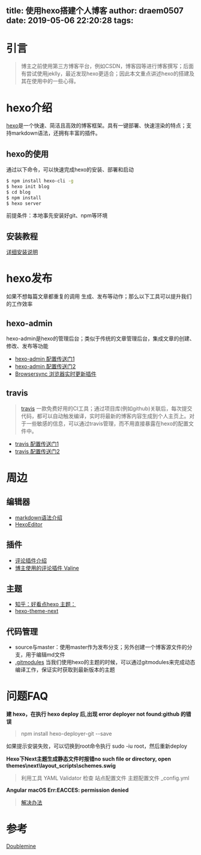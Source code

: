 title: 使用hexo搭建个人博客
author: draem0507
date: 2019-05-06 22:20:28
tags:
---

# 引言
> 博主之前使用第三方博客平台，例如CSDN，博客园等进行博客撰写；后面有尝试使用jeklly，最近发现hexo更适合；因此本文重点讲述hexo的搭建及其在使用中的一些心得。
# hexo介绍
[hexo](https://hexo.io/zh-cn/)是一个快速、简洁且高效的博客框架。具有一键部署、快速渲染的特点；支持markdown语法，还拥有丰富的插件。
## hexo的使用
通过以下命令，可以快速完成hexo的安装、部署和启动
``` bash
$ npm install hexo-cli -g
$ hexo init blog
$ cd blog
$ npm install
$ hexo server
```
前提条件：本地事先安装好git、npm等环境

<!--more-->

## 安装教程
[详细安装说明](https://easyhexo.com/1-Hexo-install-and-config/)



# hexo发布
如果不想每篇文章都重复的调用 生成、发布等动作；那么以下工具可以提升我们的工作效率

## hexo-admin

hexo-admin是hexo的管理后台；类似于传统的文章管理后台，集成文章的创建、修改、发布等功能

* [hexo-admin 配置传送门1](https://www.jianshu.com/p/68e727dda16d)
* [hexo-admin 配置传送门2](https://blog.csdn.net/smileyan9/article/details/86666824)
* [Browsersync 浏览器实时更新插件](https://github.com/hexojs/hexo-browsersync)

## travis
> [travis](https://www.travis-ci.org/) 一款免费好用的CI工具；通过项目库(例如github)关联后，每次提交代码，都可以自动触发编译，实时将最新的博客内容生成到个人主页上。对于一些敏感的信息，可以通过travis管理，而不用直接暴露在hexo的配置文件中。


* [travis 配置传送门1](https://blog.csdn.net/daye5465/article/details/77118886)
* [travis 配置传送门2](https://www.jianshu.com/p/5691815b81b6)

# 周边
## 编辑器
* [markdown语法介绍](https://blog.csdn.net/zhuzhuyule/article/details/58347687)
* [HexoEditor](https://github.com/zhuzhuyule/HexoEditor)


## 插件

* [评论插件介绍](https://www.jianshu.com/p/7e4453421b8f)
* [博主使用的评论插件  Valine](https://ioliu.cn/2017/add-valine-comments-to-your-blog/)

## 主题
* [知乎：好看点hexo 主题：](https://www.zhihu.com/question/24422335)
* [hexo-theme-next](https://github.com/theme-next/hexo-theme-next)



## 代码管理
* source与master：使用master作为发布分支；另外创建一个博客源文件的分支，用于编辑md文件
* [.gitmodules](https://blog.csdn.net/hzhj2007/article/details/79917059) 当我们使用hexo的主题的时候，可以通过gitmodules来完成动态编译工作，保证实时获取到最新版本的主题

# 问题FAQ

**建 hexo，在执行 hexo deploy 后,出现 error deployer not found:github 的错误**
> npm install hexo-deployer-git --save  

 如果提示安装失败，可以切换到root命令执行 sudo -iu root，然后重新deploy

**Hexo下Next主题生成静态文件时报错no such file or directory, open themes\next\layout\_scripts\schemes\.swig**
> 利用工具 YAML Validator 检查 站点配置文件 主题配置文件 _config.yml

**Angular macOS Err:EACCES: permission denied**
>[解决办法](https://www.jianshu.com/p/60b3d5584afe)


# 参考
[Doublemine](https://github.com/Doublemine/Doublemine.github.io/tree/source)